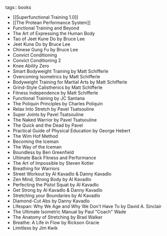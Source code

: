 tags:: books

- [[Superfunctional Training 1.0]]
- [[The Protean Performance System]]
- Functional Training and Beyond
- The Art of Expressing the Human Body
- Tao of Jeet Kune Do by Bruce Lee
- Jeet Kune Do by Bruce Lee
- Chinese Gung Fu by Bruce Lee
- Convict Conditioning
- Convict Conditioning 2
- Knee Ability Zero
- Smart Bodyweight Training by Matt Schifferle
- Overcoming Isometrics by Matt Schifferle
- Bodyweight Training for Martial Arts by Matt Schifferle
- Grind-Style Calisthenics by Matt Schifferle
- Fitness Independence by Matt Schifferle
- Functional Training by JC Santana
- The Poliquin Principles by Charles Poliquin
- Relax Into Stretch by Pavel Tsatsouline
- Super Joints by Pavel Tsatsouline
- The Naked Warrior by Pavel Tsatsouline
- The Quick and the Dead by Pavel
- Practical Guide of Physical Education by George Hebert
- The Wim Hof Method
- Becoming the Iceman
- The Way of the Iceman
- Boundless by Ben Greenfield
- Ultimate Back Fitness and Performance
- The Art of Impossible by Steven Kotler
- Breathing for Warriors
- Street Workout by Al Kavadlo & Danny Kavadlo
- Zen Mind, Strong Body by Al Kavadlo
- Perfecting the Pistol Squat by Al Kavadlo
- Get Strong by Al Kavadlo & Danny Kavadlo
- Stretching your Boundaries by Al Kavadlo
- Diamond-Cut Abs by Danny Kavadlo
- LIfespan: Why We Age and Why We Don't Have To by David A. Sinclair
- The Ultimate Isometric Manual by Paul "Coach" Wade
- The Anatomy of Stretching by Brad Walker
- Breathe: A Life in Flow by Rickson Gracie
- Limitless by Jim Kwik